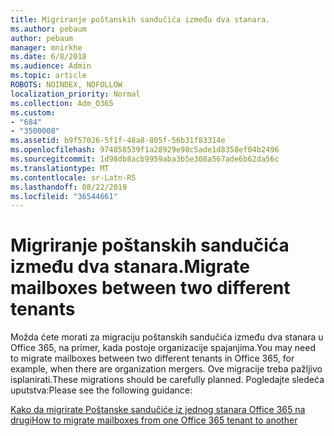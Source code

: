 ```yaml
---
title: Migriranje poštanskih sandučića između dva stanara.
ms.author: pebaum
author: pebaum
manager: mnirkhe
ms.date: 6/8/2018
ms.audience: Admin
ms.topic: article
ROBOTS: NOINDEX, NOFOLLOW
localization_priority: Normal
ms.collection: Adm_O365
ms.custom:
- "684"
- "3500008"
ms.assetid: b9f57026-5f1f-48a8-805f-56b31f83314e
ms.openlocfilehash: 974858539f1a28929e98c5ade1d8358ef04b2496
ms.sourcegitcommit: 1d98db8acb9959aba3b5e308a567ade6b62da56c
ms.translationtype: MT
ms.contentlocale: sr-Latn-RS
ms.lasthandoff: 08/22/2019
ms.locfileid: "36544661"
---
```

# <a name="migrate-mailboxes-between-two-different-tenants"></a><span data-ttu-id="be178-102">Migriranje poštanskih sandučića između dva stanara.</span><span class="sxs-lookup"><span data-stu-id="be178-102">Migrate mailboxes between two different tenants</span></span>

<span data-ttu-id="be178-103">Možda ćete morati za migraciju poštanskih sandučića između dva stanara u Office 365, na primer, kada postoje organizacije spajanjima.</span><span class="sxs-lookup"><span data-stu-id="be178-103">You may need to migrate mailboxes between two different tenants in Office 365, for example, when there are organization mergers.</span></span> <span data-ttu-id="be178-104">Ove migracije treba pažljivo isplanirati.</span><span class="sxs-lookup"><span data-stu-id="be178-104">These migrations should be carefully planned.</span></span> <span data-ttu-id="be178-105">Pogledajte sledeća uputstva:</span><span class="sxs-lookup"><span data-stu-id="be178-105">Please see the following guidance:</span></span>
  
[<span data-ttu-id="be178-106">Kako da migrirate Poštanske sandučiće iz jednog stanara Office 365 na drugi</span><span class="sxs-lookup"><span data-stu-id="be178-106">How to migrate mailboxes from one Office 365 tenant to another</span></span>](https://support.office.com/article/how-to-migrate-mailboxes-from-one-office-365-tenant-to-another-65af7d77-3e79-44d4-9173-04fd991358b7)
  